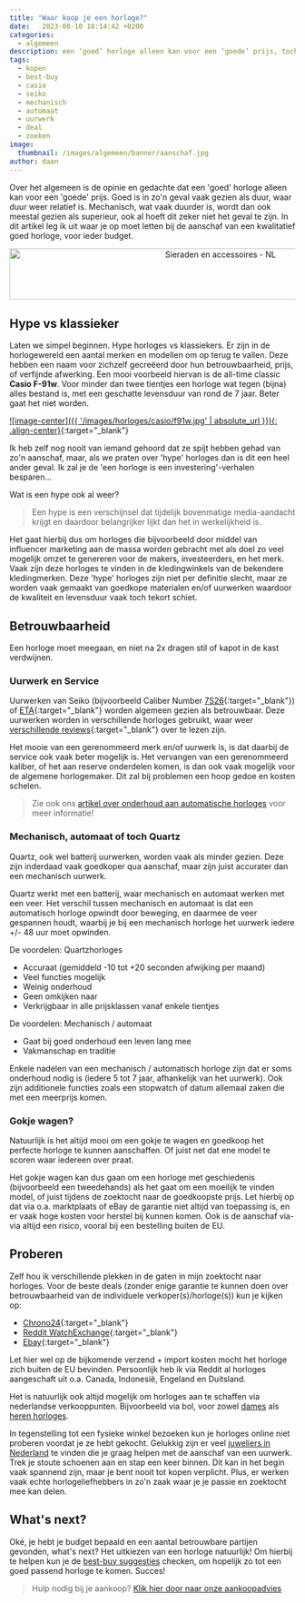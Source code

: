```yaml
---
title: "Waar koop je een horloge?"
date:   2023-08-10 18:14:42 +0200
categories:
  - algemeen
description: een ‘goed’ horloge alleen kan voor een ‘goede’ prijs, toch?!? Goed is in zo’n geval vaak gezien als duur.. Lees hier hoe je slim, en goedkoop!!, horloges kan aankopen!
tags:
  - kopen
  - best-buy
  - casio
  - seiko
  - mechanisch
  - automaat
  - uurwerk
  - deal
  - zoeken
image: 
  thumbnail: /images/algemeen/banner/aanschaf.jpg
author: daan
---
```

Over het algemeen is de opinie en gedachte dat een 'goed' horloge alleen kan voor een 'goede' prijs. Goed is in zo'n geval vaak gezien als duur, waar duur weer relatief is. Mechanisch, wat vaak duurder is, wordt dan ook meestal gezien als superieur, ook al hoeft dit zeker niet het geval te zijn. In dit artikel leg ik uit waar je op moet letten bij de aanschaf van een kwalitatief goed horloge, voor ieder budget.

<center><a href="https://partner.bol.com/click/click?p=1&amp;t=url&amp;s=1321762&amp;url=https%3A%2F%2Fwww.bol.com%2Fnl%2Fm%2Fsieraden%2F&amp;f=BAN&amp;name=Sieraden%20en%20accessoires%20-%20NL&amp;subid=" target="_blank"><img src="https://www.bol.com/nl/upload/partnerprogramma/190605-sieraden-en-accessoires-pp-728x90.jpg" width="728" height="90" alt="Sieraden en accessoires - NL"  /></a><img src="https://partner.bol.com/click/impression?p=1&amp;s=1321762&amp;t=url&amp;f=BAN&amp;name=Sieraden%20en%20accessoires%20-%20NL&amp;subid=" width="1" height="1" alt="Sieraden en accessoires - NL"/></center>

## Hype vs klassieker

Laten we simpel beginnen. Hype horloges vs klassiekers. Er zijn in de horlogewereld een aantal merken en modellen om op terug te vallen. Deze hebben een naam voor zichzelf gecreëerd door hun betrouwbaarheid, prijs, of verfijnde afwerking. Een mooi voorbeeld hiervan is de all-time classic **Casio F-91w**. Voor minder dan twee tientjes een horloge wat tegen (bijna) alles bestand is, met een geschatte levensduur van rond de 7 jaar. Beter gaat het niet worden. 

[![image-center]({{ '/images/horloges/casio/f91w.jpg' | absolute_url }}){: .align-center}](https://www.casio.com/nl/watches/casio/product.F-91W-1){:target="_blank"}

Ik heb zelf nog nooit van iemand gehoord dat ze spijt hebben gehad van zo'n aanschaf, maar, als we praten over 'hype' horloges dan is dit een heel ander geval. Ik zal je de 'een horloge is een investering'-verhalen besparen...

Wat is een hype ook al weer?
> Een hype is een verschijnsel dat tijdelijk bovenmatige media-aandacht krijgt en daardoor belangrijker lijkt dan het in werkelijkheid is.

<center><script type="text/javascript">var bol_sitebar_v2={"id":"bol_1698508086781", "baseUrl":"partner.bol.com","productId":"9200000129985624","familyId":"9200000129985624","siteId":"1321762","target":true,"rating":true,"price":true,"deliveryDescription":true,"button":true,"linkName":"Casio%20Collection%20Men%20F-91W-1Yef%20Heren%20Horloge%20...","linkSubId":""};</script><script type="text/javascript" src="https://partner.bol.com/promotion/static/js/partnerProductlinkV2.js" id="bol_1698508086781"></script></center>

Het gaat hierbij dus om horloges die bijvoorbeeld door middel van influencer marketing aan de massa worden gebracht met als doel zo veel mogelijk omzet te genereren voor de makers, investeerders, en het merk. Vaak zijn deze horloges te vinden in de kledingwinkels van de bekendere kledingmerken. 
Deze 'hype' horloges zijn niet per definitie slecht, maar ze worden vaak gemaakt van goedkope materialen en/of uurwerken waardoor de kwaliteit en levensduur vaak toch tekort schiet.

## Betrouwbaarheid
Een horloge moet meegaan, en niet na 2x dragen stil of kapot in de kast verdwijnen.

### Uurwerk en Service
Uurwerken van Seiko (bijvoorbeeld Caliber Number [7S26](https://calibercorner.com/seiko-caliber-7s26/){:target="_blank"}) of [ETA](https://calibercorner.com/tag/eta/){:target="_blank"} worden algemeen gezien als betrouwbaar. Deze uurwerken worden in verschillende horloges gebruikt, waar weer [verschillende reviews](https://calibercorner.com){:target="_blank"} over te lezen zijn. 

Het mooie van een gerenommeerd merk en/of uurwerk is, is dat daarbij de service ook vaak beter mogelijk is. Het vervangen van een gerenommeerd kaliber, of het aan reserve onderdelen komen, is dan ook vaak mogelijk voor de algemene horlogemaker. Dit zal bij problemen een hoop gedoe en kosten schelen.

> Zie ook ons [artikel over onderhoud aan automatische horloges](/algemeen/onderhoud-automatisch-horloge) voor meer informatie!

### Mechanisch, automaat of toch Quartz
Quartz, ook wel batterij uurwerken, worden vaak als minder gezien. Deze zijn inderdaad vaak goedkoper qua aanschaf, maar zijn juist accurater dan een mechanisch uurwerk. 

Quartz werkt met een batterij, waar mechanisch en automaat werken met een veer. Het verschil tussen mechanisch en automaat is dat een automatisch horloge opwindt door beweging, en daarmee de veer gespannen houdt, waarbij je bij een mechanisch horloge het uurwerk iedere +/- 48 uur moet opwinden.

De voordelen: Quartzhorloges
- Accuraat (gemiddeld -10 tot +20 seconden afwijking per maand)
- Veel functies mogelijk
- Weinig onderhoud
- Geen omkijken naar
- Verkrijgbaar in alle prijsklassen vanaf enkele tientjes	

De voordelen: Mechanisch / automaat
- Gaat bij goed onderhoud een leven lang mee
- Vakmanschap en traditie

Enkele nadelen van een mechanisch / automatisch horloge zijn dat er soms onderhoud nodig is (iedere 5 tot 7 jaar, afhankelijk van het uurwerk). Ook zijn additionele functies zoals een stopwatch of datum allemaal zaken die met een meerprijs komen.

### Gokje wagen?
Natuurlijk is het altijd mooi om een gokje te wagen en goedkoop het perfecte horloge te kunnen aanschaffen. Of juist net dat ene model te scoren waar iedereen over praat. 

Het gokje wagen kan dus gaan om een horloge met geschiedenis (bijvoorbeeld een tweedehands) als het gaat om een moeilijk te vinden model, of juist tijdens de zoektocht naar de goedkoopste prijs. Let hierbij op dat via o.a. marktplaats of eBay de garantie niet altijd van toepassing is, en er vaak hoge kosten voor herstel bij kunnen komen. Ook is de aanschaf via-via altijd een risico, vooral bij een bestelling buiten de EU.

## Proberen
Zelf hou ik verschillende plekken in de gaten in mijn zoektocht naar horloges. Voor de beste deals (zonder enige garantie te kunnen doen over betrouwbaarheid van de individuele verkoper(s)/horloge(s)) kun je kijken op:

* [Chrono24](https://www.chrono24.nl/){:target="_blank"}
* [Reddit WatchExchange](https://reddit.com/r/watchexchange){:target="_blank"}
* [Ebay](https://ebay.nl){:target="_blank"}

Let hier wel op de bijkomende verzend + import kosten mocht het horloge zich buiten de EU bevinden. Persoonlijk heb ik via Reddit al horloges aangeschaft uit o.a. Canada, Indonesië, Engeland en Duitsland.

Het is natuurlijk ook altijd mogelijk om horloges aan te schaffen via nederlandse verkooppunten. Bijvoorbeeld via bol, voor zowel <a href="https://partner.bol.com/click/click?p=2&t=url&s=1321762&f=TXL&url=https%3A%2F%2Fwww.bol.com%2Fnl%2Fnl%2Fl%2Fdames-horloges%2F46925%2F&name=Dames%20horloge%20kopen%3F%20Kijk%20snel!">dames</a> als <a href="https://partner.bol.com/click/click?p=2&t=url&s=1321762&f=TXL&url=https%3A%2F%2Fwww.bol.com%2Fnl%2Fnl%2Fl%2Fhorloges-heren%2F47156%2F&name=Horloge%20heren%20kopen%3F%20Kijk%20snel!">heren horloges</a>.

In tegenstelling tot een fysieke winkel bezoeken kun je horloges online niet proberen voordat je ze hebt gekocht. Gelukkig zijn er veel [juweliers in Nederland](/algemeen/grijze-dealers) te vinden die je graag helpen met de aanschaf van een uurwerk. Trek je stoute schoenen aan en stap een keer binnen. Dit kan in het begin vaak spannend zijn, maar je bent nooit tot kopen verplicht. Plus, er werken vaak echte horlogeliefhebbers in zo'n zaak waar je je passie en zoektocht mee kan delen.

## What's next?
Oké, je hebt je budget bepaald en een aantal betrouwbare partijen gevonden, what's next? Het uitkiezen van een horloge natuurlijk! Om hierbij te helpen kun je de [best-buy suggesties](/best-buy) checken, om hopelijk zo tot een goed passend horloge te komen. Succes!

> Hulp nodig bij je aankoop? [Klik hier door naar onze aankoopadvies](/horloge-concierge)